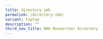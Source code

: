 ```yaml
---
title: directory imh
permalink: /directory-imh/
variant: tiptap
description: ""
third_nav_title: NHG Researcher Directory
---
```

